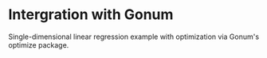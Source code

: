 # Intergration with Gonum

Single-dimensional linear regression example
with optimization via Gonum's optimize package.
